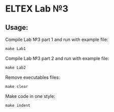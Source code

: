 # ELTEX Lab №3


## Usage:

Compile Lab №3 part 1 and run with example file:
```makefile
make Lab1    
```
Compile Lab №3 part 2 and run with example file:
```makefile
make Lab2    
```
 Remove executables files:
```makefile
make clear  
```
Make code in one style: 
```makefile
make indent  
```
